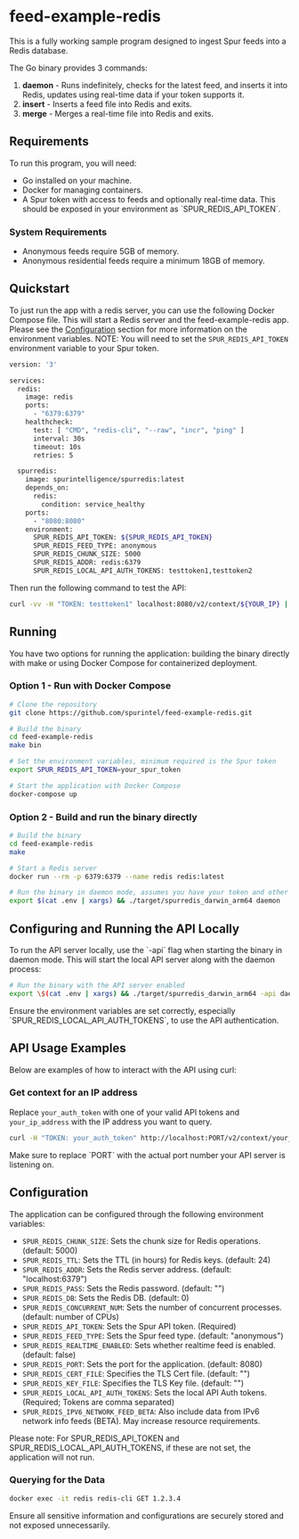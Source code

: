 # feed-example-redis
This is a fully working sample program designed to ingest Spur feeds into a Redis database.

The Go binary provides 3 commands:
1. **daemon** - Runs indefinitely, checks for the latest feed, and inserts it into Redis, updates using real-time data if your token supports it.
2. **insert** - Inserts a feed file into Redis and exits.
3. **merge** - Merges a real-time file into Redis and exits.

## Requirements
To run this program, you will need:

* Go installed on your machine.
* Docker for managing containers.
* A Spur token with access to feeds and optionally real-time data. This should be exposed in your environment as \`SPUR_REDIS_API_TOKEN\`.

### System Requirements

* Anonymous feeds require 5GB of memory.
* Anonymous residential feeds require a minimum 18GB of memory.

## Quickstart
To just run the app with a redis server, you can use the following Docker Compose file. This will start a Redis server and the feed-example-redis app. 
Please see the [Configuration](#configuration) section for more information on the environment variables.
NOTE: You will need to set the `SPUR_REDIS_API_TOKEN` environment variable to your Spur token.

```bash
version: '3'

services:
  redis:
    image: redis
    ports:
      - "6379:6379"
    healthcheck:
      test: [ "CMD", "redis-cli", "--raw", "incr", "ping" ]
      interval: 30s
      timeout: 10s
      retries: 5

  spurredis:
    image: spurintelligence/spurredis:latest
    depends_on:
      redis:
        condition: service_healthy
    ports:
      - "8080:8080"
    environment:
      SPUR_REDIS_API_TOKEN: ${SPUR_REDIS_API_TOKEN}
      SPUR_REDIS_FEED_TYPE: anonymous
      SPUR_REDIS_CHUNK_SIZE: 5000
      SPUR_REDIS_ADDR: redis:6379
      SPUR_REDIS_LOCAL_API_AUTH_TOKENS: testtoken1,testtoken2
```

Then run the following command to test the API:
```bash
curl -vv -H "TOKEN: testtoken1" localhost:8080/v2/context/${YOUR_IP} | jq
```

## Running
You have two options for running the application: building the binary directly with make or using Docker Compose for containerized deployment.

### Option 1 - Run with Docker Compose
```bash
# Clone the repository
git clone https://github.com/spurintel/feed-example-redis.git

# Build the binary
cd feed-example-redis
make bin

# Set the environment variables, minimum required is the Spur token
export SPUR_REDIS_API_TOKEN=your_spur_token

# Start the application with Docker Compose
docker-compose up
```

### Option 2 - Build and run the binary directly
```bash
# Build the binary
cd feed-example-redis
make

# Start a Redis server
docker run --rm -p 6379:6379 --name redis redis:latest

# Run the binary in daemon mode, assumes you have your token and other configurations set in a .env file
export $(cat .env | xargs) && ./target/spurredis_darwin_arm64 daemon
```

## Configuring and Running the API Locally
To run the API server locally, use the \`-api\` flag when starting the binary in daemon mode. This will start the local API server along with the daemon process:

```bash
# Run the binary with the API server enabled
export \$(cat .env | xargs) && ./target/spurredis_darwin_arm64 -api daemon
```

Ensure the environment variables are set correctly, especially \`SPUR_REDIS_LOCAL_API_AUTH_TOKENS\`, to use the API authentication.

## API Usage Examples
Below are examples of how to interact with the API using curl:

### Get context for an IP address
Replace `your_auth_token` with one of your valid API tokens and `your_ip_address` with the IP address you want to query.

```bash
curl -H "TOKEN: your_auth_token" http://localhost:PORT/v2/context/your_ip_address
```

Make sure to replace \`PORT\` with the actual port number your API server is listening on.

## Configuration
The application can be configured through the following environment variables:

- `SPUR_REDIS_CHUNK_SIZE`: Sets the chunk size for Redis operations. (default: 5000)
- `SPUR_REDIS_TTL`: Sets the TTL (in hours) for Redis keys. (default: 24)
- `SPUR_REDIS_ADDR`: Sets the Redis server address. (default: "localhost:6379")
- `SPUR_REDIS_PASS`: Sets the Redis password. (default: "")
- `SPUR_REDIS_DB`: Sets the Redis DB. (default: 0)
- `SPUR_REDIS_CONCURRENT_NUM`: Sets the number of concurrent processes. (default: number of CPUs)
- `SPUR_REDIS_API_TOKEN`: Sets the Spur API token. (Required)
- `SPUR_REDIS_FEED_TYPE`: Sets the Spur feed type. (default: "anonymous")
- `SPUR_REDIS_REALTIME_ENABLED`: Sets whether realtime feed is enabled. (default: false)
- `SPUR_REDIS_PORT`: Sets the port for the application. (default: 8080)
- `SPUR_REDIS_CERT_FILE`: Specifies the TLS Cert file. (default: "")
- `SPUR_REDIS_KEY_FILE`: Specifies the TLS Key file. (default: "")
- `SPUR_REDIS_LOCAL_API_AUTH_TOKENS`: Sets the local API Auth tokens. (Required; Tokens are comma separated)
- `SPUR_REDIS_IPV6_NETWORK_FEED_BETA`: Also include data from IPv6 network info feeds (BETA). May increase resource requirements.

Please note: For SPUR_REDIS_API_TOKEN and SPUR_REDIS_LOCAL_API_AUTH_TOKENS, if these are not set, the application will not run.

### Querying for the Data
```bash
docker exec -it redis redis-cli GET 1.2.3.4
```

Ensure all sensitive information and configurations are securely stored and not exposed unnecessarily.
